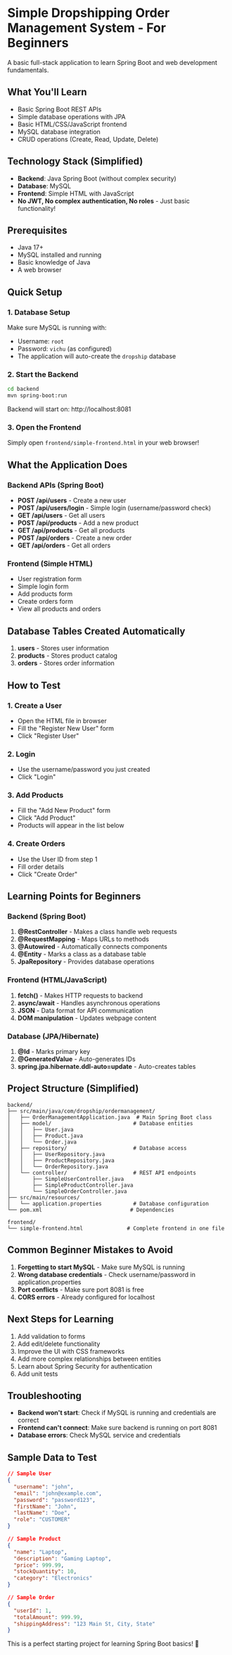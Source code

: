 # Simple Dropshipping Order Management System - For Beginners

A basic full-stack application to learn Spring Boot and web development fundamentals.

## What You'll Learn
- Basic Spring Boot REST APIs
- Simple database operations with JPA
- Basic HTML/CSS/JavaScript frontend
- MySQL database integration
- CRUD operations (Create, Read, Update, Delete)

## Technology Stack (Simplified)
- **Backend**: Java Spring Boot (without complex security)
- **Database**: MySQL 
- **Frontend**: Simple HTML with JavaScript
- **No JWT, No complex authentication, No roles** - Just basic functionality!

## Prerequisites
- Java 17+
- MySQL installed and running
- Basic knowledge of Java
- A web browser

## Quick Setup

### 1. Database Setup
Make sure MySQL is running with:
- Username: `root`
- Password: `vichu` (as configured)
- The application will auto-create the `dropship` database

### 2. Start the Backend
```bash
cd backend
mvn spring-boot:run
```
Backend will start on: http://localhost:8081

### 3. Open the Frontend
Simply open `frontend/simple-frontend.html` in your web browser!

## What the Application Does

### Backend APIs (Spring Boot)
- **POST /api/users** - Create a new user
- **POST /api/users/login** - Simple login (username/password check)
- **GET /api/users** - Get all users
- **POST /api/products** - Add a new product
- **GET /api/products** - Get all products
- **POST /api/orders** - Create a new order
- **GET /api/orders** - Get all orders

### Frontend (Simple HTML)
- User registration form
- Simple login form
- Add products form
- Create orders form
- View all products and orders

## Database Tables Created Automatically
1. **users** - Stores user information
2. **products** - Stores product catalog
3. **orders** - Stores order information

## How to Test

### 1. Create a User
- Open the HTML file in browser
- Fill the "Register New User" form
- Click "Register User"

### 2. Login
- Use the username/password you just created
- Click "Login"

### 3. Add Products
- Fill the "Add New Product" form
- Click "Add Product"
- Products will appear in the list below

### 4. Create Orders
- Use the User ID from step 1
- Fill order details
- Click "Create Order"

## Learning Points for Beginners

### Backend (Spring Boot)
1. **@RestController** - Makes a class handle web requests
2. **@RequestMapping** - Maps URLs to methods
3. **@Autowired** - Automatically connects components
4. **@Entity** - Marks a class as a database table
5. **JpaRepository** - Provides database operations

### Frontend (HTML/JavaScript)
1. **fetch()** - Makes HTTP requests to backend
2. **async/await** - Handles asynchronous operations
3. **JSON** - Data format for API communication
4. **DOM manipulation** - Updates webpage content

### Database (JPA/Hibernate)
1. **@Id** - Marks primary key
2. **@GeneratedValue** - Auto-generates IDs
3. **spring.jpa.hibernate.ddl-auto=update** - Auto-creates tables

## Project Structure (Simplified)
```
backend/
├── src/main/java/com/dropship/ordermanagement/
│   ├── OrderManagementApplication.java  # Main Spring Boot class
│   ├── model/                          # Database entities
│   │   ├── User.java
│   │   ├── Product.java
│   │   └── Order.java
│   ├── repository/                     # Database access
│   │   ├── UserRepository.java
│   │   ├── ProductRepository.java
│   │   └── OrderRepository.java
│   └── controller/                     # REST API endpoints
│       ├── SimpleUserController.java
│       ├── SimpleProductController.java
│       └── SimpleOrderController.java
├── src/main/resources/
│   └── application.properties          # Database configuration
└── pom.xml                            # Dependencies

frontend/
└── simple-frontend.html              # Complete frontend in one file
```

## Common Beginner Mistakes to Avoid
1. **Forgetting to start MySQL** - Make sure MySQL is running
2. **Wrong database credentials** - Check username/password in application.properties
3. **Port conflicts** - Make sure port 8081 is free
4. **CORS errors** - Already configured for localhost

## Next Steps for Learning
1. Add validation to forms
2. Add edit/delete functionality
3. Improve the UI with CSS frameworks
4. Add more complex relationships between entities
5. Learn about Spring Security for authentication
6. Add unit tests

## Troubleshooting
- **Backend won't start**: Check if MySQL is running and credentials are correct
- **Frontend can't connect**: Make sure backend is running on port 8081
- **Database errors**: Check MySQL service and credentials

## Sample Data to Test
```json
// Sample User
{
  "username": "john",
  "email": "john@example.com", 
  "password": "password123",
  "firstName": "John",
  "lastName": "Doe",
  "role": "CUSTOMER"
}

// Sample Product
{
  "name": "Laptop",
  "description": "Gaming Laptop",
  "price": 999.99,
  "stockQuantity": 10,
  "category": "Electronics"
}

// Sample Order
{
  "userId": 1,
  "totalAmount": 999.99,
  "shippingAddress": "123 Main St, City, State"
}
```

This is a perfect starting project for learning Spring Boot basics! 🚀
